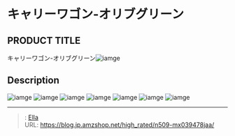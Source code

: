 # キャリーワゴン-オリブグリーン


## PRODUCT TITLE 

キャリーワゴン-オリブグリーン![iamge](nan)

## Description











![iamge](nan)
![iamge](nan)
![iamge](nan)
![iamge](nan)
![iamge](nan)
![iamge](nan)
![iamge](nan)


---

> : [Ella](https://blog.jp.amzshop.net/)  
> URL: https://blog.jp.amzshop.net/high_rated/n509-mx039478jaa/  

